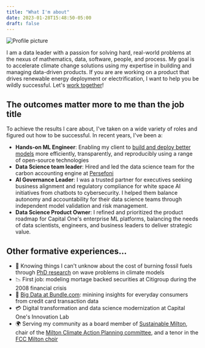 ```yaml
---
title: "What I'm about"
date: 2023-01-28T15:48:50-05:00
draft: false
---
```


<div class="side-image">
<img src="/images/hasha_profile.jpg" alt="Profile picture">
</div>

<div class="side-image-main">

I am a data leader with a passion for solving hard, real-world problems at the nexus of mathematics, data, software, people, and process. My goal is to accelerate climate change solutions using my expertise in building and managing data-driven products. If you are are working on a product that drives renewable energy deployment or electrification, I want to help you be wildly successful. Let's [work together](/consulting/)!

## The outcomes matter more to me than the job title

To achieve the results I care about, I've taken on a wide variety of roles and figured out how to be successful.  In recent years, I've been a:

- **Hands-on ML Engineer**: Enabling my client to [build and deploy better models](https://medium.com/mission-lane-tech-blog/automate-model-development-part-1-ed22b1760ca9) more efficiently, transparently, and reproducibly using a range of open-source technologies
- **Data Science team leader**: Hired and led the data science team for the carbon accounting engine at [Persefoni](https://www.persefoni.com)
- **AI Governance Leader**: I was a trusted partner for executives seeking business alignment and regulatory compliance for white space AI initiatives from chatbots to cybersecurity.  I helped them balance autonomy and accountability for their data science teams through independent model validation and risk management.
- **Data Science Product Owner**: I refined and prioritized the product roadmap for Capital One's enterprise ML platforms, balancing the needs of data scientists, engineers, and business leaders to deliver strategic value.

## Other formative experiences...

- 🌊 Knowing things I can't unknow about the cost of burning fossil fuels through [PhD research](https://scholar.google.com/citations?user=U0ZybEIAAAAJ) on wave problems in climate models
- 📉 First job: modeling mortage backed securities at Citigroup during the 2008 financial crisis
- 🐘 [Big Data at Bundle.com](https://techcrunch.com/2012/11/30/capital-one-acquires-bundle-a-data-driven-local-business-directory/): minining insights for everyday consumers from credit card transaction data
- 💳 Digital transformation and data science modernization at Capital One's Innovation Lab
- 🌍 Serving my community as a board member of [Sustainable Milton](https://action.sustaianblemilton.org), chair of the [Milton Climate Action Planning committee](https://townofmilton.org/584/Climate-Action-Planning-Committee), and a tenor in the [FCC Milton choir](https://fccmilton.org/ministries/music/)


</div>